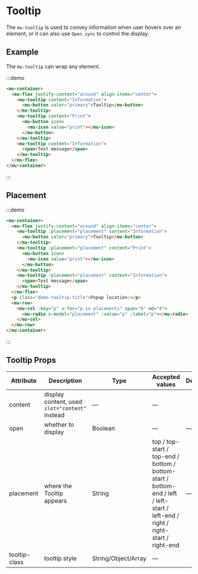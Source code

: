 # Tooltip

The `mu-tooltip` is used to convey information when user hovers over an element, or it can also use `Open.sync` to control the display.

## Example

The `mu-tooltip` can wrap any element.

:::demo
```html
<mu-container>
  <mu-flex justify-content="around" align-items="center">
    <mu-tooltip content="Information">
      <mu-button color="primary">Tooltip</mu-button>
    </mu-tooltip>
    <mu-tooltip content="Print">
      <mu-button icon>
        <mu-icon value="print"></mu-icon>
      </mu-button>
    </mu-tooltip>
    <mu-tooltip content="Information">
      <span>Text message</span>
    </mu-tooltip>
  </mu-flex>
</mu-container>
```
:::

## Placement

:::demo
```html
<mu-container>
  <mu-flex justify-content="around" align-items="center">
    <mu-tooltip :placement="placement" content="Information">
      <mu-button color="primary">Tooltip</mu-button>
    </mu-tooltip>
    <mu-tooltip :placement="placement" content="Print">
      <mu-button icon>
        <mu-icon value="print"></mu-icon>
      </mu-button>
    </mu-tooltip>
    <mu-tooltip :placement="placement" content="Information">
      <span>Text message</span>
    </mu-tooltip>
  </mu-flex>
  <p class="demo-tooltip-title">Popup location:</p>
  <mu-row>
    <mu-col :key="p" v-for="p in placements" span="6" md="4">
      <mu-radio v-model="placement" :value="p" :label="p"></mu-radio>
    </mu-col>
  </mu-row>
</mu-container>
```
:::

## Tooltip Props

| Attribute | Description | Type | Accepted values | Default |
|------|------|------|------|------|
| content | display content, used `slot="content"` instead | — | — |
| open | whether to display | Boolean | — | — |
| placement | where the Tooltip appears | String | top / top-start / top-end / bottom / bottom-start / bottom-end / left / left-start / left-end / right / right-start / right-end | — |
| tooltip-class | tooltip style | String/Object/Array | — |

<script>
export default {
  data () {
    return {
      placements: [
        'top', 'top-start', 'top-end',
        'bottom', 'bottom-start', 'bottom-end',
        'left', 'left-start', 'left-end',
        'right', 'right-start', 'right-end'
      ],
      placement: 'bottom'
    }
  }
}
</script>

<style>
p.demo-tooltip-title {
  margin: 16px 0;
}
</style>
